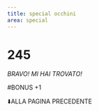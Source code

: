 ```yaml
---
title: special occhini
area: special
---
```

# 245
_BRAVO! MI HAI TROVATO!_

#BONUS +1

⬇️ALLA PAGINA PRECEDENTE
